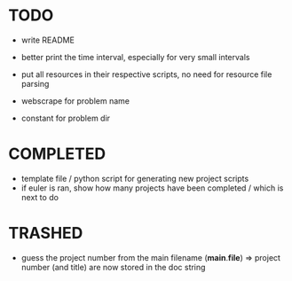 # TODO

- write README

- better print the time interval, especially for very small intervals

- put all resources in their respective scripts, no need for resource file parsing

- webscrape for problem name

- constant for problem dir

# COMPLETED

- template file / python script for generating new project scripts
- if euler is ran, show how many projects have been completed / which is next to do

# TRASHED

- guess the project number from the main filename (__main__.__file__) => project number (and title) are now stored in the doc string

